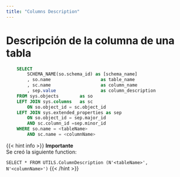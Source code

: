 ```yaml
---
title: "Columns Description"
---
```


# **Descripción de la columna de una tabla**

```sql
    SELECT
        SCHEMA_NAME(so.schema_id) as [schema_name]
        , so.name                   as table_name
        , sc.name                   as column_name
        , sep.value                 as column_description
    FROM sys.objects        as so
    LEFT JOIN sys.columns   as sc
        ON so.object_id = sc.object_id
    LEFT JOIN sys.extended_properties as sep 
        ON so.object_id = sep.major_id 
        AND sc.column_id =sep.minor_id
    WHERE so.name = <tableName>
        AND sc.name = <columnName>
```


{{< hint info >}}
**Importante**  
Se creó la siguiente function:

`SELECT * FROM UTILS.ColumnDescription (N'<tableName>', N'<columnName>')`
{{< /hint >}}